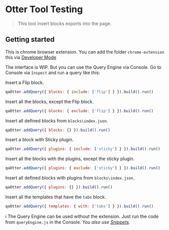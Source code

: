 # Otter Tool Testing
> This tool insert blocks exports into the page.

## Getting started

This is chrome browser extension. You can add the folder `chrome-extension` this via [Developer Mode](https://developer.chrome.com/docs/extensions/mv3/faq/#:~:text=You%20can%20start%20by%20turning,a%20packaged%20extension,%20and%20more.)

The interface is WIP. But you can use the Query Engine via Console. Go to Console via `Inspect` and run a query like this:

Insert a Flip block.
```javascript
qaOtter.addQuery({ blocks: { include: ['flip'] } }).build().run()
```

Insert all the blocks, except the Flip block.
```javascript
qaOtter.addQuery({ blocks: { exclude: ['flip'] } }).build().run()
```

Insert all defined blocks from `blocks\index.json`.
```javascript
qaOtter.addQuery({ blocks: {} }).build().run()
``` 

Insert a block with Sticky plugin.
```javascript
qaOtter.addQuery({ plugins: { include: ['sticky'] } }).build().run()
```

Insert all the blocks with the plugins, except the sticky plugin.
```javascript
qaOtter.addQuery({ plugins: { exclude: ['sticky'] } }).build().run()
```

Insert all defined blocks with plugins from `blocks\index.json`.
```javascript
qaOtter.addQuery({ plugins: {} }).build().run()
``` 

Insert all the templates that have the `tabs` block.
```javascript
qaOtter.addQuery({ templates: { with: ['tabs'] } }).build().run()
```
:information_source: The Query Engine can be used without the extension. Just run the code from `queryEngine.js` in the Console. *You also use [Snippets](https://developer.chrome.com/docs/devtools/javascript/snippets/).*
